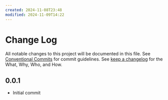 ```yaml
---
created: 2024-11-08T23:48
modified: 2024-11-09T14:22
---
```

# Change Log

All notable changes to this project will be documented in this file.
See [Conventional Commits](https://conventionalcommits.org) for commit guidelines.
See [keep a changelog](https://keepachangelog.com/en/1.1.0/) for the What, Why, Who, and How.
## 0.0.1

- Initial commit



